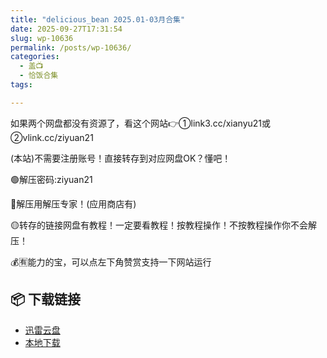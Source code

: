 ```yaml
---
title: "delicious_bean 2025.01-03月合集"
date: 2025-09-27T17:31:54
slug: wp-10636
permalink: /posts/wp-10636/
categories:
  - 盖📺
  - 恰饭合集
tags:

---
```


如果两个网盘都没有资源了，看这个网站👉①link3.cc/xianyu21或②vlink.cc/ziyuan21

(本站)不需要注册账号！直接转存到对应网盘OK？懂吧！

🟢解压密码:ziyuan21

🔵解压用解压专家！(应用商店有)

🟡转存的链接网盘有教程！一定要看教程！按教程操作！不按教程操作你不会解压！

💰🈶能力的宝，可以点左下角赞赏支持一下网站运行

## 📦 下载链接
- [迅雷云盘](https://blziyuan21.com/pay-download/10636?key=2d206e0490&down_id=0)
- [本地下载](https://blziyuan21.com/pay-download/10636?key=2d206e0490&down_id=1)


